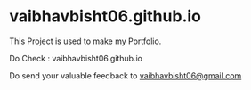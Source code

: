 # vaibhavbisht06.github.io

This Project is used to make my Portfolio.

Do Check : vaibhavbisht06.github.io 

Do send your valuable feedback to vaibhavbisht06@gmail.com
